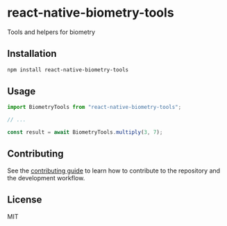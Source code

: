 # react-native-biometry-tools

Tools and helpers for biometry

## Installation

```sh
npm install react-native-biometry-tools
```

## Usage

```js
import BiometryTools from "react-native-biometry-tools";

// ...

const result = await BiometryTools.multiply(3, 7);
```

## Contributing

See the [contributing guide](CONTRIBUTING.md) to learn how to contribute to the repository and the development workflow.

## License

MIT
